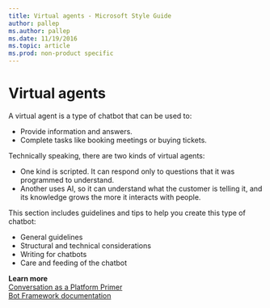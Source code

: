 ```yaml
---
title: Virtual agents - Microsoft Style Guide
author: pallep
ms.author: pallep
ms.date: 11/19/2016
ms.topic: article
ms.prod: non-product specific
---
```


# Virtual agents

A virtual agent is a type of chatbot that can be used to:

- Provide information and answers. 
- Complete tasks like booking meetings or buying tickets.

Technically speaking, there are two kinds of virtual agents: 

- One kind is scripted. It can respond only to questions that it was programmed to understand. 
- Another uses AI, so it can understand what the customer is telling it, and its knowledge grows the more it interacts with people. 

This section includes guidelines and tips to help you create this type of chatbot:

- General guidelines
- Structural and technical considerations
- Writing for chatbots
- Care and feeding of the chatbot

**Learn more**  
[Conversation as a Platform Primer](https://microsoft.sharepoint.com/teams/CXO/UserInsights/_layouts/15/WopiFrame.aspx?sourcedoc=%7B967b3432-bd72-4fa2-bead-7c277a63d68c%7D&action=default)   
[Bot Framework documentation](https://docs.microsoft.com/en-us/bot-framework/) 
